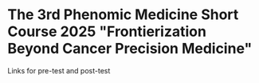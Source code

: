 # The 3rd Phenomic Medicine Short Course 2025 "Frontierization Beyond Cancer Precision Medicine"
Links for pre-test and post-test
